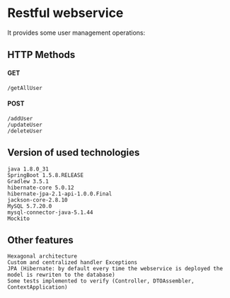 # Restful webservice

It provides some user management operations:
## HTTP Methods

#### GET
```
/getAllUser
```

#### POST
```
/addUser
/updateUser
/deleteUser
```

## Version of used technologies
```
java 1.8.0_31
SpringBoot 1.5.8.RELEASE
Gradlew 3.5.1
hibernate-core 5.0.12
hibernate-jpa-2.1-api-1.0.0.Final
jackson-core-2.8.10
MySQL 5.7.20.0
mysql-connector-java-5.1.44
Mockito
```

## Other features

```
Hexagonal architecture
Custom and centralized handler Exceptions
JPA (Hibernate: by default every time the webservice is deployed the model is rewriten to the database)
Some tests implemented to verify (Controller, DTOAssembler, ContextApplication)
```


